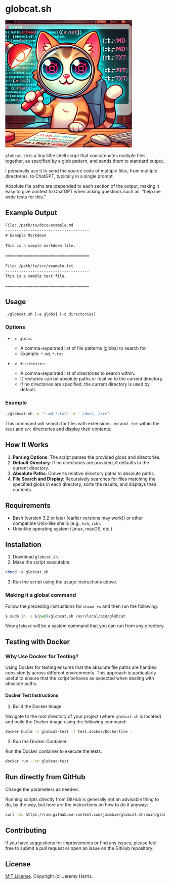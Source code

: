# globcat.sh

<img src="assets/globcat.webp" alt="Glob Cat" width="400"/>

`globcat.sh` is a tiny little shell script that concatenates multiple files together, as specified by a glob pattern, and sends them to standard output.

I personally use it to send the source code of multiple files, from multiple directories, to ChatGPT, typically in a single prompt.

Absolute file paths are prepended to each section of the output, making it easy to give context to ChatGPT when asking questions such as, "help me write tests for this."

## Example Output

```
File: /path/to/docs/example.md
-------------------------------------
# Example Markdown

This is a sample markdown file.

=====================================

File: /path/to/src/example.txt
-------------------------------------
This is a sample text file.

=====================================
```

## Usage

```bash
./globcat.sh [-e globs] [-d directories]
```

### Options

- `-e globs`:
  - A comma-separated list of file patterns (globs) to search for.
  - Example: `*.md,*.txt`

- `-d directories`:
  - A comma-separated list of directories to search within.
  - Directories can be absolute paths or relative to the current directory.
  - If no directories are specified, the current directory is used by default.

### Example

```bash
./globcat.sh -e '*.md,*.txt' -d './docs,./src'
```

This command will search for files with extensions `.md` and `.txt` within the `docs` and `src` directories and display their contents.

## How It Works

1. **Parsing Options**: The script parses the provided globs and directories.
2. **Default Directory**: If no directories are provided, it defaults to the current directory.
3. **Absolute Paths**: Converts relative directory paths to absolute paths.
4. **File Search and Display**: Recursively searches for files matching the specified globs in each directory, sorts the results, and displays their contents.


## Requirements

- Bash (version 3.2 or later [earlier versions may work]) or other compatible Unix-like shells (e.g., `ksh`, `zsh`).
- Unix-like operating system (Linux, macOS, etc.)

## Installation

1. Download `globcat.sh`.
2. Make the script executable:

```bash
chmod +x globcat.sh
```

3. Run the script using the usage instructions above.

### Making it a global command

Follow the preceding instructions for `chmod +x` and then run the following:

```bash
$ sudo ln -s $(pwd)/globcat.sh /usr/local/bin/globcat
```

Now `globcat` will be a system command that you can run from any directory.

## Testing with Docker

### Why Use Docker for Testing?

Using Docker for testing ensures that the absolute file paths are handled consistently across different environments. This approach is particularly useful to ensure that the script behaves as expected when dealing with absolute paths.

#### Docker Test Instructions

1. Build the Docker Image

Navigate to the root directory of your project (where `globcat.sh` is located) and build the Docker image using the following command:

```bash
docker build -t globcat-test -f test.docker/Dockerfile .
```

2. Run the Docker Container

Run the Docker container to execute the tests:

```bash
docker run --rm globcat-test
```

## Run directly from GitHub

Change the parameters as needed.

Running scripts directly from GitHub is generally not an advisable thing to do, by the way, but here are the instructions on how to do it anyway:

```bash
curl -sL https://raw.githubusercontent.com/jzombie/globcat.sh/main/globcat.sh | bash -s -- -e '*.md,*.txt' -d '.'
```

## Contributing

If you have suggestions for improvements or find any issues, please feel free to submit a pull request or open an issue on the GitHub repository.

## License

[MIT License](LICENSE). Copyright (c) Jeremy Harris.

